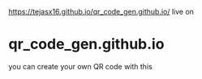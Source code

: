 
https://tejasx16.github.io/qr_code_gen.github.io/ live on


# qr_code_gen.github.io
you can create your own QR code with this 
